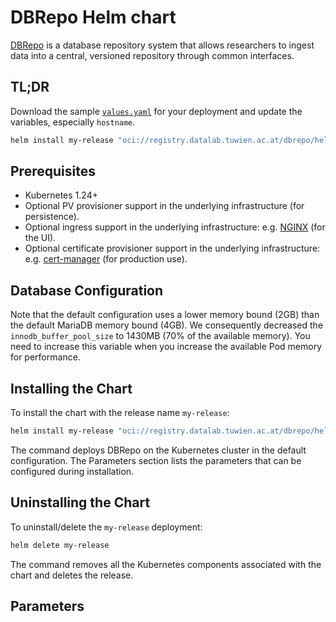 # DBRepo Helm chart

[DBRepo](https://www.ifs.tuwien.ac.at/infrastructures/dbrepo/) is a database repository system that
allows researchers to ingest data into a central, versioned repository through common interfaces.

## TL;DR

Download the
sample [
`values.yaml`](https://gitlab.phaidra.org/fair-data-austria-db-repository/fda-services/-/raw/release-1.6/helm-charts/dbrepo/values.yaml?inline=true)
for your deployment and update the variables, especially `hostname`.

```bash
helm install my-release "oci://registry.datalab.tuwien.ac.at/dbrepo/helm/dbrepo" --values ./values.yaml --version "1.11.1"
```

## Prerequisites

* Kubernetes 1.24+
* Optional PV provisioner support in the underlying infrastructure (for persistence).
* Optional ingress support in the underlying infrastructure:
  e.g. [NGINX](https://docs.nginx.com/nginx-ingress-controller/) (for the UI).
* Optional certificate provisioner support in the underlying infrastructure:
  e.g. [cert-manager](https://cert-manager.io/) (for production use).

## Database Configuration

Note that the default configuration uses a lower memory bound (2GB) than the default MariaDB memory bound (4GB). We
consequently decreased the `innodb_buffer_pool_size` to 1430MB (70% of the available memory). You need to increase this
variable when you increase the available Pod memory for performance.

## Installing the Chart

To install the chart with the release name `my-release`:

```bash
helm install my-release "oci://registry.datalab.tuwien.ac.at/dbrepo/helm" --values ./values.yaml --version "1.11.1"
```

The command deploys DBRepo on the Kubernetes cluster in the default configuration. The Parameters section lists the
parameters that can be configured during installation.

## Uninstalling the Chart

To uninstall/delete the `my-release` deployment:

```bash
helm delete my-release
```

The command removes all the Kubernetes components associated with the chart and deletes the release.

## Parameters